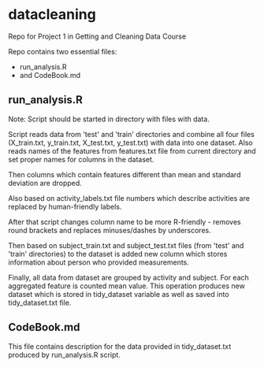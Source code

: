 datacleaning
============

Repo for Project 1 in Getting and Cleaning Data Course

Repo contains two essential files:
- run_analysis.R
- and CodeBook.md


run_analysis.R
--------------

Note: Script should be started in directory with files with data.

Script reads data from 'test' and 'train' directories and
combine all four files (X_train.txt, y_train.txt, X_test.txt, y_test.txt)
with data into one dataset. Also reads names of the features from features.txt
file from current directory and set proper names for columns in the dataset.

Then columns which contain features different than mean and standard deviation
are dropped.

Also based on activity_labels.txt file numbers which describe activities are
replaced by human-friendly labels.

After that script changes column name to be more R-friendly - removes round 
brackets and replaces minuses/dashes by underscores.

Then based on subject_train.txt and subject_test.txt files (from 'test' and
'train' directories) to the dataset is added new column which stores information
about person who provided measurements.

Finally, all data from dataset are grouped by activity and subject. For each
aggregated feature is counted mean value. This operation produces new dataset
which is stored in tidy_dataset variable as well as saved into tidy_dataset.txt
file.


CodeBook.md
--------------
This file contains description for the data provided in tidy_dataset.txt produced
by run_analysis.R script.